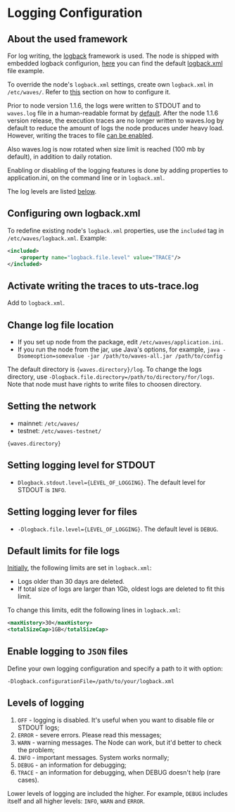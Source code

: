 # Logging Configuration

## About the used framework

For log writing, the [logback](https://logback.qos.ch/documentation.html) framework is used. The node is shipped with embedded logback configurion, [here](https://logback.qos.ch/manual/configuration.html) you can find the default [logback.xml](https://github.com/wavesplatform/Waves/blob/master/node/src/main/resources/logback.xml) file example.

To override the node's `logback.xml` settings, create own `logback.xml` in `/etc/waves/`. Refer to [this](#own-logback) section on how to configure it.

Prior to node version 1.1.6, the logs were written to STDOUT and to `waves.log` file in a human-readable format by [default](https://github.com/wavesplatform/Waves/blob/master/node/src/main/resources/logback.xml). After the node 1.1.6 version release, the execution traces are no longer written to waves.log by default to reduce the amount of logs the node produces under heavy load. However, writing the traces to file [can be enabled](#enable-traces).

Also waves.log is now rotated when size limit is reached (100 mb by default), in addition to daily rotation.

Enabling or disabling of the logging features is done by adding properties to application.ini, on the command line or in `logback.xml`.

The log levels are listed [below](#loglevels).

## Configuring own logback.xml <a id="own-logback"></a>

To redefine existing node's `logback.xml` properties, use the `included` tag in `/etc/waves/logback.xml`. Example:

```xml
<included>
    <property name="logback.file.level" value="TRACE"/>
</included>
```

## Activate writing the traces <a id="enable-traces"></a> to uts-trace.log

Add <property name="logback.uts-trace.enabled" value="true" /> to `logback.xml`.

## Change log file location

* If you set up node from the package, edit `/etc/waves/application.ini`.
* If you run the node from the jar, use Java's options, for example, `java -Dsomeoption=somevalue -jar /path/to/waves-all.jar /path/to/config`

The default directory is `{waves.directory}/log`. To change the logs directory, use `-Dlogback.file.directory=/path/to/directory/for/logs`. Note that node must have rights to write files to choosen directory.

## Setting the network

* mainnet: `/etc/waves/`
* testnet: `/etc/waves-testnet/`

`{waves.directory}`

## Setting logging level for STDOUT

* `Dlogback.stdout.level={LEVEL_OF_LOGGING}`. The default level for STDOUT is `INFO`.

## Setting logging lever for files

* `-Dlogback.file.level={LEVEL_OF_LOGGING}`. The default level is `DEBUG`.

## Default limits for file logs

[Initially](https://github.com/wavesplatform/Waves/blob/master/node/src/main/resources/logback.xml), the following limits are set in `logback.xml`:

* Logs older than 30 days are deleted.
* If total size of logs are larger than 1Gb, oldest logs are deleted to fit this limit.

To change this limits, edit the following lines in `logback.xml`:

```xml
<maxHistory>30</maxHistory>
<totalSizeCap>1GB</totalSizeCap>
```

## Enable logging to `JSON` files

Define your own logging configuration and specify a path to it with option:

```
-Dlogback.configurationFile=/path/to/your/logback.xml
```

## Levels of logging <a id="loglevels"></a>

1. `OFF` - logging is disabled. It's useful when you want to disable file or STDOUT logs;
2. `ERROR` - severe errors. Please read this messages; 
3. `WARN` - warning messages. The Node can work, but it'd better to check the problem;
4. `INFO` - important messages. System works normally;
5. `DEBUG` - an information for debugging;
6. `TRACE` - an information for debugging, when DEBUG doesn't help \(rare cases\).

Lower levels of logging are included the higher. For example, `DEBUG` includes itself and all higher levels: `INFO`, `WARN` and `ERROR`.
